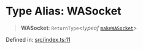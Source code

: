 # Type Alias: WASocket

> **WASocket**: `ReturnType`\<*typeof* [`makeWASocket`](../functions/makeWASocket.md)\>

Defined in: [src/index.ts:11](https://github.com/Fokusdotid/bail/blob/8b525f9ebcc20cb9acd0f880b6ad58976e38b117/src/index.ts#L11)
